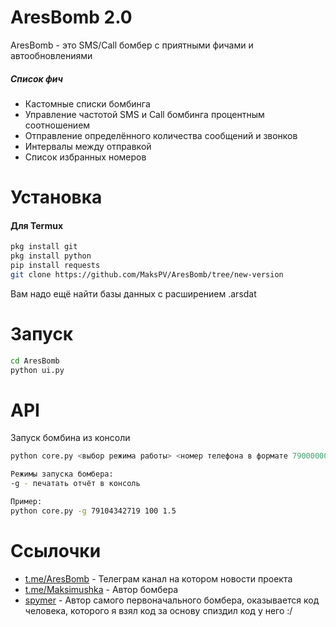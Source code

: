 # AresBomb 2.0

AresBomb - это SMS/Call бомбер с приятными фичами и автообновлениями

##### Список фич
 - Кастомные списки бомбинга
 - Управление частотой SMS и Call бомбинга процентным соотношением
 - Отправление определённого количества сообщений и звонков
 - Интервалы между отправкой
 - Список избранных номеров

# Установка

#### Для Termux
```sh
pkg install git
pkg install python
pip install requests
git clone https://github.com/MaksPV/AresBomb/tree/new-version
```
Вам надо ещё найти базы данных с расширением .arsdat

# Запуск
```sh
cd AresBomb
python ui.py
```

# API
Запуск бомбина из консоли
```sh
python core.py <выбор режима работы> <номер телефона в формате 79000000000> <количество сообщений> <интервал между их отправкой в секундах>

Режимы запуска бомбера:
-g - печатать отчёт в консоль

Пример:
python core.py -g 79104342719 100 1.5
```

# Ссылочки
* [t.me/AresBomb](telete.in/AresBomb) - Телеграм канал на котором новости проекта
* [t.me/Maksimushka](telete.in/Maksimushka) - Автор бомбера
* [spymer](https://github.com/FSystem88/spymer) - Автор самого первоначального бомбера, оказывается код человека, которого я взял код за основу спиздил код у него :/
